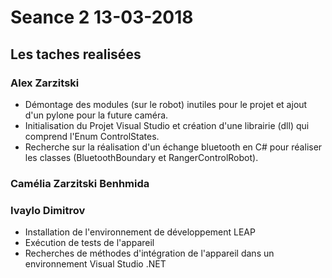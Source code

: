 # Seance 2 13-03-2018

## Les taches realisées

### Alex Zarzitski
- Démontage des modules (sur le robot) inutiles pour le projet et ajout d'un pylone pour la future caméra.
- Initialisation du Projet Visual Studio et création d'une librairie (dll) qui comprend l'Enum ControlStates.
- Recherche sur la réalisation d'un échange bluetooth en C# pour réaliser les classes (BluetoothBoundary et RangerControlRobot).

### Camélia Zarzitski Benhmida

### Ivaylo Dimitrov
- Installation de l'environnement de développement LEAP
- Exécution de tests de l'appareil
- Recherches de méthodes d'intégration de l'appareil dans un environnement Visual Studio .NET
